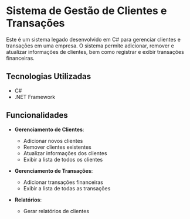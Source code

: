 # Sistema de Gestão de Clientes e Transações

Este é um sistema legado desenvolvido em C# para gerenciar clientes e transações em uma empresa. O sistema permite adicionar, remover e atualizar informações de clientes, bem como registrar e exibir transações financeiras.

## Tecnologias Utilizadas

- C#
- .NET Framework

## Funcionalidades

- **Gerenciamento de Clientes**: 
  - Adicionar novos clientes
  - Remover clientes existentes
  - Atualizar informações dos clientes
  - Exibir a lista de todos os clientes

- **Gerenciamento de Transações**: 
  - Adicionar transações financeiras
  - Exibir a lista de todas as transações

- **Relatórios**:
  - Gerar relatórios de clientes
